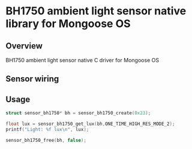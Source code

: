 # BH1750 ambient light sensor native library for Mongoose OS

## Overview

BH1750 ambient light sensor native C driver for Mongoose OS

## Sensor wiring

## Usage
```c
struct sensor_bh1750* bh = sensor_bh1750_create(0x23);

float lux = sensor_bh1750_get_lux(bh,ONE_TIME_HIGH_RES_MODE_2);
printf("Light: %f lux\n", lux);

sensor_bh1750_free(bh, false);
```
